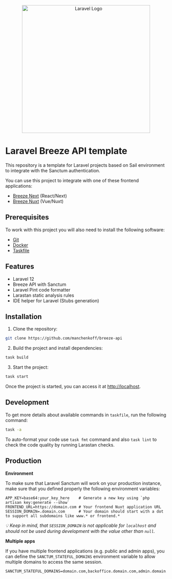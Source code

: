 <p align="center"><a href="https://laravel.com" target="_blank"><img src="https://raw.githubusercontent.com/laravel/art/master/logo-lockup/5%20SVG/2%20CMYK/1%20Full%20Color/laravel-logolockup-cmyk-red.svg" width="400" alt="Laravel Logo"></a></p>

# Laravel Breeze API template

This repository is a template for Laravel projects based on Sail environment to integrate with the Sanctum authentication.

You can use this project to integrate with one of these frontend applications:

-   [Breeze Next](https://github.com/laravel/breeze-next/) (React/Next)
-   [Breeze Nuxt](https://github.com/manchenkoff/breeze-nuxt) (Vue/Nuxt)

## Prerequisites

To work with this project you will also need to install the following software:

-   [Git](https://git-scm.com/)
-   [Docker](https://docker.com/)
-   [Taskfile](https://taskfile.dev/)

## Features

-   Laravel 12
-   Breeze API with Sanctum
-   Laravel Pint code formatter
-   Larastan static analysis rules
-   IDE helper for Laravel (Stubs generation)

## Installation

1. Clone the repository:

```bash
git clone https://github.com/manchenkoff/breeze-api
```

2. Build the project and install dependencies:

```bash
task build
```

3. Start the project:

```bash
task start
```

Once the project is started, you can access it at [http://localhost](http://localhost).

## Development

To get more details about available commands in `taskfile`, run the following command:

```bash
task -a
```

To auto-format your code use `task fmt` command and also `task lint` to check the code quality by running Larastan checks.

## Production

**Environment**

To make sure that Laravel Sanctum will work on your production instance, make sure that you defined properly the following environment variables:

```dotenv
APP_KEY=base64:your_key_here    # Generate a new key using `php artisan key:generate --show`
FRONTEND_URL=https://domain.com # Your frontend Nuxt application URL
SESSION_DOMAIN=.domain.com      # Your domain should start with a dot to support all subdomains like www.* or frontend.*
```

_💡 Keep in mind, that `SESSION_DOMAIN` is not applicable for `localhost` and should not be used during development with the value other than `null`._

**Multiple apps**

If you have multiple frontend applications (e.g. public and admin apps), you can define the `SANCTUM_STATEFUL_DOMAINS` environment variable to allow multiple domains to access the same session.

```dotenv
SANCTUM_STATEFUL_DOMAINS=domain.com,backoffice.domain.com,admin.domain.com
```
